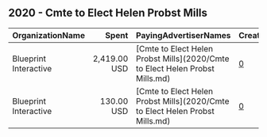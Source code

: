 ## 2020 - Cmte to Elect Helen Probst Mills 
|OrganizationName|Spent|PayingAdvertiserNames|CreativeUrls|Impressions|Genders|AgeBrackets|CountryCodes|BillingAddresses|CandidateBallotInformation|
|:---|---:|:---|:---|---:|:---|:---|:---|:---|:---|
|Blueprint Interactive|2,419.00 USD|[Cmte to Elect Helen Probst Mills](2020/Cmte to Elect Helen Probst Mills.md)|[0](https://www.snap.com/political-ads/asset/a95529cd2d11500e91c3ac6a9c6d87bfe9d9206f5c8b570ba77e2c3c2e7702dd?mediaType=mp4)|317,664||18-34|united states|"1730 Rhode Island Ave NW Suite 1014,Washington,20036,US"|Helen Probst Mills|
|Blueprint Interactive|130.00 USD|[Cmte to Elect Helen Probst Mills](2020/Cmte to Elect Helen Probst Mills.md)|[0](https://www.snap.com/political-ads/asset/a95529cd2d11500e91c3ac6a9c6d87bfe9d9206f5c8b570ba77e2c3c2e7702dd?mediaType=mp4)|16,745||18-34|united states|"1730 Rhode Island Ave NW Suite 1014,Washington,20036,US"|Helen Probst Mills|
